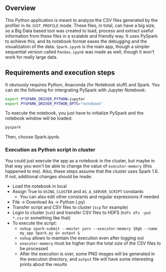 ## Overview
This Python application is meant to analyze the CSV files generated by the profiler in its `JUST_PROFILE` mode. These files, in total, can have a big size, so a Big Data based tool was created to load, process and extract useful information from these files in a scalable and friendly way. It uses PySpark to achieve this, and its notebook format eases the debugging and the visualization of the data. `Spark.ipynb` is the main app, though a simpler sequential version called `Pandas.ipynb` was made as well, though it won't work for really large data.

## Requirements and execution steps

It obviously requires Python, Anaconda (for Notebook stuff) and Spark. You can do the following for intergrating PySpark with Jupyter Notebook:
```bash
export PYSPARK_DRIVER_PYTHON=jupyter
export PYSPARK_DRIVER_PYTHON_OPTS="notebook"
```

To execute the notebook, you just have to initialize PySpark and the notebook window will be loaded:
```bash
pyspark
```
Then, choose Spark.ipynb.

### Execution as Python script in cluster
You could just execute the app as a notebook in the cluster, but maybe in that way you won't be able to change the value of `executor-memory` (this happened to me). Also, these steps assume that the cluster uses Spark 1.6. If not, additional changes should be made:

* Load the notebook in local
* Assign True to `USING_CLUSTER` and `AS_A_SERVER_SCRIPT` constants
  - You can also edit other constants and regular expressions if needed
* File -> Download As -> Python (.py)
* Transfer script and CSV files to cluster (`scp` for example)
* Login to cluster (`ssh`) and transfer CSV files to HDFS (`hdfs dfs -put *.csv` or something like that)
* To execute the script:
  - `nohup spark-submit --master yarn --executor-memory 10gb --name my_app Spark.py &> output &`
  - `nohup` allows to maintain the execution even after logging out
  - `executor-memory` must be higher than the total size of the CSV files to be processed
  - After the execution is over, some PNG images will be generated in the execution directory, and `output` file will have some interesting prints about the results
